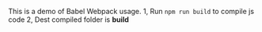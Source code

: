This is a demo of Babel Webpack usage.
1, Run `npm run build` to compile js code
2, Dest compiled folder is **build**